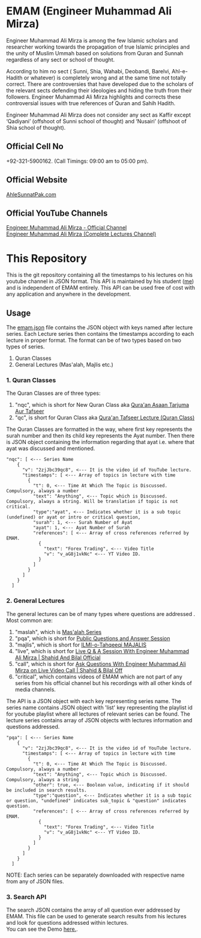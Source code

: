 # EMAM (Engineer Muhammad Ali Mirza)

Engineer Muhammad Ali Mirza is among the few Islamic scholars and researcher working towards the propagation of true Islamic principles and the unity of Muslim Ummah based on solutions from Quran and Sunnah regardless of any sect or school of thought.

According to him no sect ( Sunni, Shia, Wahabi, Deobandi, Barelvi, Ahl-e-Hadith or whatever) is completely wrong and at the same time not totally correct. There are controversies that have developed due to the scholars of the relevant sects defending their ideologies and hiding the truth from their followers. Engineer Muhammad Ali Mirza highlights and corrects these controversial issues with true references of Quran and Sahih Hadith.

Engineer Muhammad Ali Mirza does not consider any sect as Kaffir except ‘Qadiyani’ (offshoot of Sunni school of thought) and ‘Nusairi’ (offshoot of Shia school of thought).

## Official Cell No

+92-321-5900162. (Call Timings: 09:00 am to 05:00 pm).

## Official Website

[AhleSunnatPak.com](https://www.AhleSunnatPak.com)

## Official YouTube Channels

[Engineer Muhammad Ali Mirza - Official Channel](https://www.youtube.com/user/EngineerMuhammadAliM)  
[Engineer Muhammad Ali Mirza (Complete Lectures Channel)](https://www.youtube.com/user/EngrMuhammadAliMirza)

# This Repository

This is the git repository containing all the timestamps to his lectures on his youtube channel in JSON format. This API is maintained by his student ([me](https://github.com/waleedbutt98)) and is independent of EMAM entirely. This API can be used free of cost with any application and anywhere in the development.

## Usage

The [emam.json](https://github.com/waleedbutt98/EMAM/blob/master/emam.json) file contains the JSON object with keys named after lecture series. Each Lecture series then contains the timestamps according to each lecture in proper format. The format can be of two types based on two types of series.

1. Quran Classes
2. General Lectures (Mas'alah, Majlis etc.)

### 1. Quran Classes

The Quran Classes are of three types:

1. "nqc", which is short for New Quran Class aka [Qura'an Asaan Tarjuma Aur Tafseer](https://www.youtube.com/playlist?list=PLdC3g7t1lPKQIyoPcakbDO3H4Q-BGMpWK)
2. "qc", is short for Quran Class aka [Qura'an Tafseer Lecture (Quran Class)](https://www.youtube.com/playlist?list=PLdC3g7t1lPKTHaO-_ZE04Z9h90oye14t-)

The Quran Classes are formatted in the way, where first key represents the surah number and then its child key represents the Ayat number. Then there is JSON object containing the information regarding that ayat i.e. where that ayat was discussed and mentioned.

```
"nqc": [ <--- Series Name
    { 
      "v": "2zjJbc39qc8", <--- It is the video id of YouTube lecture.
      "timestamps": [ <--- Array of topics in lecture with time
        {
          "t": 0, <--- Time At Which The Topic is Discussed. Compulsory, always a number
          "text": "Anything", <--- Topic which is Discussed. Compulsory, always a string. Will be translation if topic is not critical.
          "type":"ayat", <--- Indicates whether it is a sub topic (undefined) or ayat or intro or critical question,
          "surah": 1, <--- Surah Number of Ayat
          "ayat": 1, <--- Ayat Number of Surah
          "references": [ <--- Array of cross references referred by EMAM.
            {
              "text": "Forex Trading", <--- Video Title
              "v": "v_aG8j1vkNc" <--- YT Video ID.
            }
          ]
        }
      ]
    }
  ]
```

### 2. General Lectures

The general lectures can be of many types where questions are addressed . Most common are:

1. "maslah", which is [Mas'alah Series](https://www.youtube.com/playlist?list=PLdC3g7t1lPKQlQo-qSiTsUbb5Fmv6Whm5)
2. "pqa", which is short for [Public Questions and Answer Session](https://www.youtube.com/playlist?list=PLdC3g7t1lPKQPhJmuzpIRyd2TaFVda5ov)
3. "majlis", which is short for [ILMI-o-Tahqeeqi MAJALIS](https://www.youtube.com/playlist?list=PLdC3g7t1lPKR9C6k-mu8YZY5CYYdmPT9m)
4. "live", which is short for [Live Q & A Session With Engineer Muhammad Ali Mirza | Shahid And Bilal Official](https://www.youtube.com/playlist?list=PLdC3g7t1lPKS_Er5szzZdrNK0SUVFLDtO)
5. "call", which is short for [Ask Questions  With Engineer Muhammad Ali Mirza on Live Video Call | Shahid & Bilal Off](https://www.youtube.com/playlist?list=PLdC3g7t1lPKQax6h7riJCvcVxJXE4nKEf)
6. "critical", which contains videos of EMAM which are not part of any series from his official channel but his recordings with all other kinds of media channels.


The API is a JSON object with each key representing series name. The series name contains JSON object with 'list' key representing the playlist id for youtube playlist where all lectures of relevant series can be found. The lecture series contains array of JSON objects with lectures information and questions addressed.

```
"pqa": [ <--- Series Name
    { 
      "v": "2zjJbc39qc8", <--- It is the video id of YouTube lecture.
      "timestamps": [ <--- Array of topics in lecture with time
        {
          "t": 0, <--- Time At Which The Topic is Discussed. Compulsory, always a number
          "text": "Anything", <--- Topic which is Discussed. Compulsory, always a string
          "other": true, <--- Boolean value, indicating if it should be included in search results.
          "type":"question", <--- Indicates whether it is a sub topic or question, "undefined" indicates sub_topic & "question" indicates question.
          "references": [ <--- Array of cross references referred by EMAM.
            {
              "text": "Forex Trading", <--- Video Title
              "v": "v_aG8j1vkNc" <--- YT Video ID.
            }
          ]
        }
      ]
    }
  ]
```  
NOTE: Each series can be separately downloaded with respective name from any of JSON files.

### 3. Search API  

The search JSON contains the array of all question ever addressed by EMAM. This file can be used to generate search results from his lectures and look for questions addressed within lectures.  
You can see the Demo [here.](https://askemam.pk/).